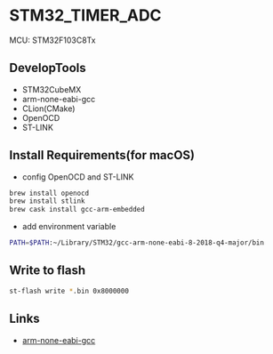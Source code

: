 # STM32_TIMER_ADC

MCU: STM32F103C8Tx

## DevelopTools

* STM32CubeMX
* arm-none-eabi-gcc
* CLion(CMake)
* OpenOCD
* ST-LINK

## Install Requirements(for macOS)

* config OpenOCD and ST-LINK
```bash
brew install openocd
brew install stlink
brew cask install gcc-arm-embedded
```

* add environment variable
```bash
PATH=$PATH:~/Library/STM32/gcc-arm-none-eabi-8-2018-q4-major/bin
```

## Write to flash

```bash
st-flash write *.bin 0x8000000
```

## Links

* [arm-none-eabi-gcc](https://developer.arm.com/tools-and-software/open-source-software)
